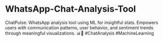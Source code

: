 # WhatsApp-Chat-Analysis-Tool
ChatPulse: WhatsApp analysis tool using ML for insightful stats. Empowers users with communication patterns, user behavior, and sentiment trends through meaningful visualizations. 📊💬 #ChatAnalysis #MachineLearning
